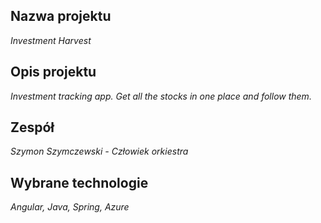 ## Nazwa projektu

<i> Investment Harvest </i>

## Opis projektu

<i>Investment tracking app. Get all the stocks in one place and follow them.</i>

## Zespół

<i>Szymon Szymczewski - Człowiek orkiestra</i>

## Wybrane technologie

<i> Angular, Java, Spring, Azure</i>
